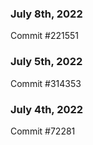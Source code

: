 ### July 8th, 2022

Commit #221551

### July 5th, 2022

Commit #314353


### July 4th, 2022

Commit #72281
